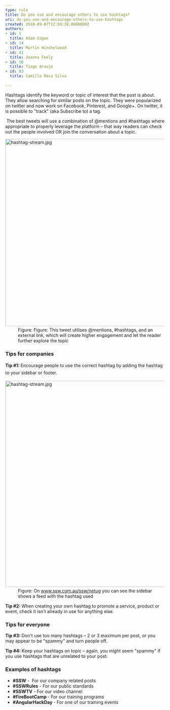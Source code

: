 ```yaml
---
type: rule
title: Do you use and encourage others to use hashtags?
uri: do-you-use-and-encourage-others-to-use-hashtags
created: 2010-09-07T12:59:28.0000000Z
authors:
- id: 1
  title: Adam Cogan
- id: 14
  title: Martin Hinshelwood
- id: 41
  title: Joanna Feely
- id: 16
  title: Tiago Araujo
- id: 83
  title: Camilla Rosa Silva

---
```




<span class='intro'> Hashtags identify the keyword&#160;or&#160;topic&#160;of&#160;interest&#160;that the post is about. They allow searching&#160;for&#160;similar posts on the topic. They were popularized on twitter and now work on&#160;Facebook, Pinterest, and Google+. On twitter, it is possible to &quot;track&quot; (aka Subscribe to)&#160;a tag.&#160; <br> </span>

<p class="ssw15-rteElement-P">&#160;​​The best tweets will use a combination of @mentions and #hashtags where appropriate to properly leverage the platform – that way readers can check out the people involved OR join the conversation about a topic.<br></p><p class="ssw15-rteElement-P"></p><dl class="image"><dt>​<img src="/PublishingImages/tweet-with-mentions-and-hashtags.png" alt="hashtag-stream.jpg" style="width&#58;590px;" /></dt><dd>Figure&#58; Figure&#58; This tweet utilises @mentions, #hashtags, and an external link, which will create higher engagement and let the reader further explore the topic<br></dd></dl><h3>Tips for companies<br></h3><p>
   <strong style="line-height&#58;1.6;">Tip #1&#58; </strong> 
   <span style="line-height&#58;1.6;">Encourage people to use the correct hashtag by adding the hashtag to your sidebar or footer.</span></p><dl class="image"><dt>​<img src="/PublishingImages/hashtag-stream.jpg" alt="hashtag-stream.jpg" style="width&#58;650px;" /></dt><dd>Figure&#58; On 
      <a href="https&#58;//www.ssw.com.au/ssw/netug"> www.ssw.com.au/ssw/netug</a> you can see the sidebar shows a feed with the hashtag used</dd></dl><p>
   <strong>Tip&#160;#2&#58; </strong>When creating your own hashtag to promote a service, product or event, check it isn't already in use for anything else.</p><h3>Tips for everyone</h3><p>
   <strong>Tip #3&#58; </strong> Don't use too many hashtags – 2 or 3 maximum per post, or you may appear to be &quot;spammy&quot; and turn people off.</p><p>
   <strong>Tip #4&#58; </strong> Keep your hashtags on topic – again, you might seem &quot;spammy&quot; if you use hashtags that are unrelated to your post.<br></p><h3 class="ssw15-rteElement-H3">Examples of hashtags 
   <br></h3><ul><li>​​<b>#SSW</b> - &#160;For our&#160;company related posts<br></li><li>
      <b>#SSWRules</b> - For our public standards<br></li><li>
      <b>#SSWTV</b> - For our video channel 
      <br></li><li>
      <b>#FireBootCamp </b>- For our&#160;training&#160;programs<br></li><li>
      <b>#AngularHackDay </b>- For one of our training events​<br><br><br></li></ul>


